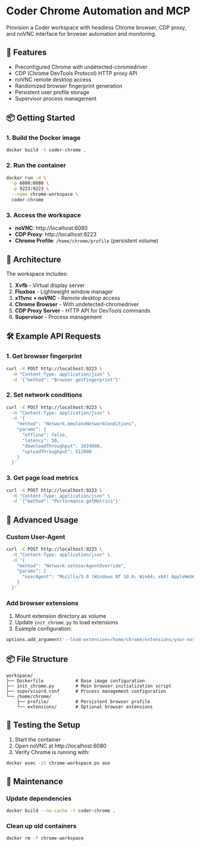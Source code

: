 # Coder Chrome Automation and MCP

Provision a Coder workspace with headless Chrome browser, CDP proxy, and noVNC interface for browser automation and monitoring.

## 🚀 Features

- Preconfigured Chrome with undetected-chromedriver
- CDP (Chrome DevTools Protocol) HTTP proxy API
- noVNC remote desktop access
- Randomized browser fingerprint generation
- Persistent user profile storage
- Supervisor process management

## 📦 Getting Started

### 1. Build the Docker image

```bash
docker build -t coder-chrome .
```

### 2. Run the container

```bash
docker run -d \
  -p 6080:6080 \
  -p 9223:9223 \
  --name chrome-workspace \
  coder-chrome
```

### 3. Access the workspace

- **noVNC**: http://localhost:6080
- **CDP Proxy**: http://localhost:9223
- **Chrome Profile**: `/home/chrome/profile` (persistent volume)

## 🧱 Architecture

The workspace includes:

1. **Xvfb** - Virtual display server
2. **Fluxbox** - Lightweight window manager
3. **x11vnc + noVNC** - Remote desktop access
4. **Chrome Browser** - With undetected-chromedriver
5. **CDP Proxy Server** - HTTP API for DevTools commands
6. **Supervisor** - Process management

## 🛠️ Example API Requests

### 1. Get browser fingerprint

```bash
curl -X POST http://localhost:9223 \
  -H "Content-Type: application/json" \
  -d '{"method": "Browser.getFingerprint"}'
```

### 2. Set network conditions

```bash
curl -X POST http://localhost:9223 \
  -H "Content-Type: application/json" \
  -d '{
    "method": "Network.emulateNetworkConditions",
    "params": {
      "offline": false,
      "latency": 50,
      "downloadThroughput": 1024000,
      "uploadThroughput": 512000
    }
  }'
```

### 3. Get page load metrics

```bash
curl -X POST http://localhost:9223 \
  -H "Content-Type: application/json" \
  -d '{"method": "Performance.getMetrics"}'
```

## 🧪 Advanced Usage

### Custom User-Agent

```bash
curl -X POST http://localhost:9223 \
  -H "Content-Type: application/json" \
  -d '{
    "method": "Network.setUserAgentOverride",
    "params": {
      "userAgent": "Mozilla/5.0 (Windows NT 10.0; Win64; x64) AppleWebKit/537.36 (KHTML, like Gecko) Chrome/117.0.0.0 Safari/537.36"
    }
  }'
```

### Add browser extensions

1. Mount extension directory as volume
2. Update `init_chrome.py` to load extensions
3. Example configuration:

```python
options.add_argument('--load-extension=/home/chrome/extensions/your-extension')
```

## 📦 File Structure

```
workspace/
├── Dockerfile            # Base image configuration
├── init_chrome.py        # Main browser initialization script
├── supervisord.conf      # Process management configuration
└── /home/chrome/
    ├── profile/          # Persistent browser profile
    └── extensions/       # Optional browser extensions
```

## 🧪 Testing the Setup

1. Start the container
2. Open noVNC at http://localhost:6080
3. Verify Chrome is running with:

```bash
docker exec -it chrome-workspace ps aux
```

## 🧼 Maintenance

### Update dependencies

```bash
docker build --no-cache -t coder-chrome .
```

### Clean up old containers

```bash
docker rm -f chrome-workspace
```
